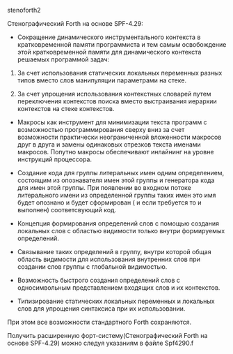 stenoforth2

Стенографический Forth на основе SPF-4.29:

- Сокращение динамического инструментального контекста в кратковременной памяти программиста 
и тем самым освобождение этой кратковременной памяти для динамического контекста решаемых программой задач:

1. За счет использования статических локальных переменных разных типов вместо слов манипуляции параметрами на стеке.

2. За счет упрощения использования контекстных словарей путем переключения контекстов поиска вместо 
выстраивания иерархии контекстов на стеке контекстов.

- Макросы как инструмент для минимизации текста программ с возможностью программирования 
сверху вниз за счет возможности практически неограниченной вложенности макросов друг в друга 
и замены одинаковых отрезков текста именами макросов. Попутно макросы обеспечивают инлайнинг на уровне инструкций процессора.

- Создание кода для группы литеральных имен одним определением, состоящим из опознавателя имен этой группы
и генератора кода для имен этой группы. При появлении во входном потоке литерального имени из определенной группы таких имен
это имя будет опознано и будет сформирован ( и если требуется то и выполнен) соответсвующий код.  

- Концепция формирования определений слов с помощью создания локальных слов с областью видимости только внутри 
формируемых определений.
- Связывание таких определений в группу, внутри которой общая область видимости 
для использования внутренних слов при создании слов группы с глобальной видимостью.

- Возможность быстрого создания определений слов с односимвольным представлением входящих слов и их контекстов.

- Типизирование статических локальных переменных и локальных слов для упрощения синтаксиса при их использовании.

 При этом все возможности стандартного Forth сохраняются. 

Получить расширенную форт-систему(Стенографический Forth на основе SPF-4.29) можно следуя указаниям в файле Spf4290.f



